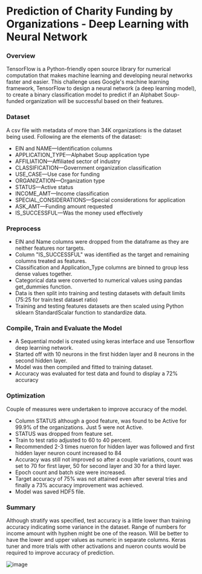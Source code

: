 # Prediction of Charity Funding by Organizations - Deep Learning with Neural Network

### Overview
TensorFlow is a Python-friendly open source library for numerical computation that makes machine learning and developing neural networks faster and easier.
This challenge uses Google's machine learning framework, TensorFlow to design a neural network (a deep learning model), to create a binary classification model 
to predict if an Alphabet Soup-funded organization will be successful based on their features.

### Dataset
A csv file with metadata of more than 34K organizations is the dataset being used. Following are the elements of the dataset:
- EIN and NAME—Identification columns
- APPLICATION_TYPE—Alphabet Soup application type
- AFFILIATION—Affiliated sector of industry
- CLASSIFICATION—Government organization classification
- USE_CASE—Use case for funding
- ORGANIZATION—Organization type
- STATUS—Active status
- INCOME_AMT—Income classification
- SPECIAL_CONSIDERATIONS—Special considerations for application
- ASK_AMT—Funding amount requested
- IS_SUCCESSFUL—Was the money used effectively

### Preprocess
 - EIN and Name columns were dropped from the dataframe as they are neither features nor targets.
 - Column "IS_SUCCESSFUL" was identified as the target and remaining columns treated as features.
 - Classification and Application_Type columns are binned to group less dense values together.
 - Categorical data were converted to numerical values using pandas get_dummies function.
 - Data is then split into training and testing datasets with default limits (75:25 for train:test dataset ratio)
 - Training and testing features datasets are then scaled using Python sklearn StandardScalar function to standardize data.

### Compile, Train and Evaluate the Model
 - A Sequential model is created using keras interface and use Tensorflow deep learning network.
 - Started off with 10 neurons in the first hidden layer and 8 neurons in the second hidden layer.
 - Model was then compiled and fitted to training dataset.
 - Accuracy was evaluated for test data and found to display a 72% accuracy

### Optimization
Couple of measures were undertaken to improve accuracy of the model.
- Column STATUS although a good feature, was found to be Active for 99.9% of the organizations. Just 5 were not Active.
- STATUS was dropped from feature set.
- Train to test ratio adjusted to 60 to 40 percent.
- Recommended 2-3 times nueron for hidden layer was followed and first hidden layer neuron count increased to 84
- Accuracy was still not improved so after a couple variations, count was set to 70 for first layer, 50 for second layer and 30 for a third layer.
- Epoch count and batch size were increased.
- Target accuracy of 75% was not attained even after several tries and finally a 73% accuracy improvement was achieved.
- Model was saved HDF5 file.

### Summary
Although stratify was specified, test accuracy is a little lower than training accuracy indicating some variance in the dataset. Range of numbers for income amount with hyphen might be one of the reason. Will be better to have the lower and upper values as numeric in separate columns. Keras tuner and more trials with other activations and nueron counts would be required to improve accuracy of prediction.

![image](https://user-images.githubusercontent.com/113957254/229262684-e97204ff-fcb5-4de5-bbe1-95746c5b6038.png)

